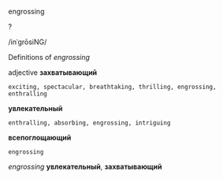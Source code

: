 engrossing

?

/inˈɡrōsiNG/

Definitions of _engrossing_

adjective
**захватывающий**

    exciting, spectacular, breathtaking, thrilling, engrossing, enthralling
**увлекательный**

    enthralling, absorbing, engrossing, intriguing
**всепоглощающий**

    engrossing

_engrossing_
**увлекательный**, **захватывающий**